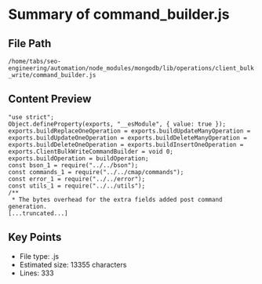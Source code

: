 # Summary of command_builder.js
  
## File Path
`/home/tabs/seo-engineering/automation/node_modules/mongodb/lib/operations/client_bulk_write/command_builder.js`

## Content Preview
```
"use strict";
Object.defineProperty(exports, "__esModule", { value: true });
exports.buildReplaceOneOperation = exports.buildUpdateManyOperation = exports.buildUpdateOneOperation = exports.buildDeleteManyOperation = exports.buildDeleteOneOperation = exports.buildInsertOneOperation = exports.ClientBulkWriteCommandBuilder = void 0;
exports.buildOperation = buildOperation;
const bson_1 = require("../../bson");
const commands_1 = require("../../cmap/commands");
const error_1 = require("../../error");
const utils_1 = require("../../utils");
/**
 * The bytes overhead for the extra fields added post command generation.
[...truncated...]
```

## Key Points
- File type: .js
- Estimated size: 13355 characters
- Lines: 333
